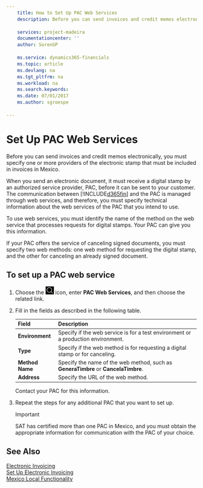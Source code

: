 ```yaml
---
    title: How to Set Up PAC Web Services
    description: Before you can send invoices and credit memos electronically, you must specify one or more providers of the electronic stamp that must be included in invoices in Mexico.

    services: project-madeira 
    documentationcenter: ''
    author: SorenGP

    ms.service: dynamics365-financials
    ms.topic: article
    ms.devlang: na
    ms.tgt_pltfrm: na
    ms.workload: na
    ms.search.keywords:
    ms.date: 07/01/2017
    ms.author: sgroespe

---
```

# Set Up PAC Web Services
Before you can send invoices and credit memos electronically, you must specify one or more providers of the electronic stamp that must be included in invoices in Mexico.  

When you send an electronic document, it must receive a digital stamp by an authorized service provider, PAC, before it can be sent to your customer. The communication between [!INCLUDE[d365fin](../../includes/d365fin_md.md)] and the PAC is managed through web services, and therefore, you must specify technical information about the web services of the PAC that you intend to use.  

To use web services, you must identify the name of the method on the web service that processes requests for digital stamps. Your PAC can give you this information.  

If your PAC offers the service of canceling signed documents, you must specify two web methods: one web method for requesting the digital stamp, and the other for canceling an already signed document.  

## To set up a PAC web service  

1.  Choose the ![Search for Page or Report](../../media/ui-search/search_small.png "Search for Page or Report icon") icon, enter **PAC Web Services**, and then choose the related link.  
2.  Fill in the fields as described in the following table.  

    |Field|Description|  
    |------------------------------------|---------------------------------------|  
    |**Environment**|Specify if the web service is for a test environment or a production environment.|  
    |**Type**|Specify if the web method is for requesting a digital stamp or for canceling.|  
    |**Method Name**|Specify the name of the web method, such as **GeneraTimbre** or **CancelaTimbre**.|  
    |**Address**|Specify the URL of the web method.|  

    Contact your PAC for this information.  

5.  Repeat the steps for any additional PAC that you want to set up.  

    > [!IMPORTANT]  
    >  SAT has certified more than one PAC in Mexico, and you must obtain the appropriate information for communication with the PAC of your choice.  

## See Also  
 [Electronic Invoicing](electronic-invoicing.md)   
 [Set Up Electronic Invoicing](how-to-set-up-electronic-invoicing.md)  
 [Mexico Local Functionality](mexico-local-functionality.md)
